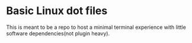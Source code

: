 # Basic Linux dot files

This is meant to be a repo to host a minimal terminal experience with little software dependencies(not plugin heavy).
